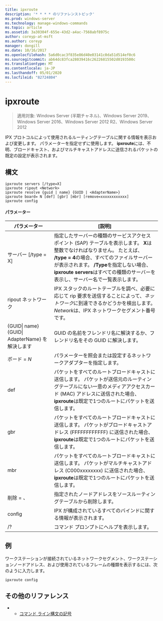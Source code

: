 ```yaml
---
title: ipxroute
description: '* * * * のリファレンストピック'
ms.prod: windows-server
ms.technology: manage-windows-commands
ms.topic: article
ms.assetid: 3a30304f-655e-43d2-a4ac-7568abf8975c
author: coreyp-at-msft
ms.author: coreyp
manager: dongill
ms.date: 10/16/2017
ms.openlocfilehash: 5a6d0cac3f835e86d40e03141c0da51d514ef0c6
ms.sourcegitcommit: ab64dc83fca28039416c26226815502d0193500c
ms.translationtype: MT
ms.contentlocale: ja-JP
ms.lasthandoff: 05/01/2020
ms.locfileid: "82724804"
---
```

# <a name="ipxroute"></a>ipxroute

> 適用対象: Windows Server (半期チャネル)、Windows Server 2019、Windows Server 2016、Windows Server 2012 R2、Windows Server 2012

IPX プロトコルによって使用されるルーティングテーブルに関する情報を表示および変更します。 パラメーターを指定せずに使用します。 **ipxroute**には、不明、ブロードキャスト、およびマルチキャストアドレスに送信されるパケットの既定の設定が表示されます。   
## <a name="syntax"></a>構文  
```  
ipxroute servers [/type=X]  
ipxroute ripout <Network>  
ipxroute resolve {guid | name} {GUID | <AdapterName>}  
ipxroute board= N [def] [gbr] [mbr] [remove=xxxxxxxxxxxx]  
ipxroute config  
```  
#### <a name="parameters"></a>パラメーター  
|パラメーター|[説明]|  
|-------|--------|  
|サーバー [/type = X]|指定したサーバーの種類のサービスアクセスポイント (SAP) テーブルを表示します。  **X**は整数でなければなりません。 たとえば、 **/type = 4**の場合、すべてのファイルサーバーが表示されます。 **/Type**を指定しない場合、 **ipxroute servers**はすべての種類のサーバーを表示し、サーバー名で一覧表示します。|  
|ripout ネットワーク|IPX スタックのルートテーブルを調べ、必要に応じて rip 要求を送信することによって、*ネットワーク*に到達できるかどうかを検出します。  *Network*は、IPX ネットワークセグメント番号です。|  
|{GUID&#124; name} {GUID&#124; AdapterName} を解決します|GUID の名前をフレンドリ名に解決するか、フレンドリ名をその GUID に解決します。|  
|ボード = *N*|パラメーターを照会または設定するネットワークアダプターを指定します。|  
|def|パケットをすべてのルートブロードキャストに送信します。 パケットが送信元のルーティングテーブルにない一意のメディアアクセスカード (MAC) アドレスに送信された場合、 **ipxroute**は既定で1つのルートにパケットを送信します。|  
|gbr|パケットをすべてのルートブロードキャストに送信します。 パケットがブロードキャストアドレス (FFFFFFFFFFFF) に送信された場合、 **ipxroute**は既定で1つのルートにパケットを送信します。|  
|mbr|パケットをすべてのルートブロードキャストに送信します。 パケットがマルチキャストアドレス (C000xxxxxxxx) に送信された場合、 **ipxroute**は既定で1つのルートにパケットを送信します。|  
|削除 = *、*|指定されたノードアドレスをソースルーティングテーブルから削除します。|  
|config|IPX が構成されているすべてのバインドに関する情報が表示されます。|  
|/?|コマンド プロンプトにヘルプを表示します。|  
## <a name="examples"></a>例  
ワークステーションが接続されているネットワークセグメント、ワークステーションノードアドレス、および使用されているフレームの種類を表示するには、次のように入力します。  
```  
ipxroute config  
```  
## <a name="additional-references"></a>その他のリファレンス  
-   - [コマンド ライン構文の記号](command-line-syntax-key.md)  
